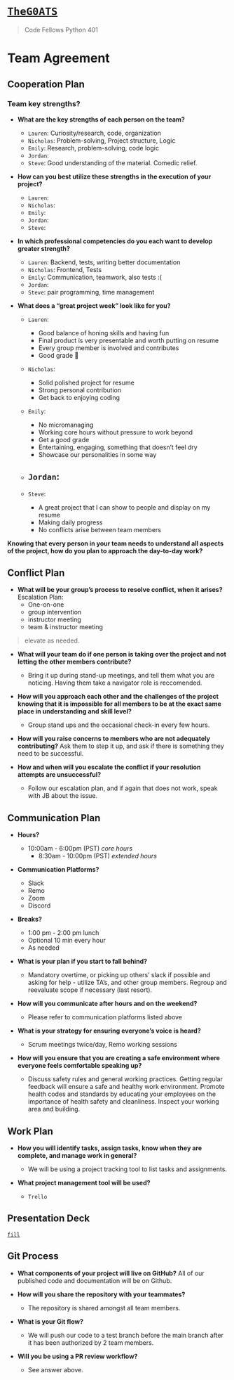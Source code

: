 # [`TheG0ATS`](https://theg0ats.github.io/Project-Prep/)
> Code Fellows Python 401

# Team Agreement

## Cooperation Plan

### Team key strengths?

- **What are the key strengths of each person on the team?**
  * `Lauren`: Curiosity/research, code, organization
  * `Nicholas`: Problem-solving, Project structure, Logic
  * `Emily`: Research, problem-solving, code logic
  * `Jordan`: 
  * `Steve`: Good understanding of the material. Comedic relief.

- **How can you best utilize these strengths in the execution of your project?**
  * `Lauren`: 
  * `Nicholas`: 
  * `Emily`: 
  * `Jordan`:
  * `Steve`:  

- **In which professional competencies do you each want to develop greater strength?**
  * `Lauren`: Backend, tests, writing better documentation 
  * `Nicholas`: Frontend, Tests
  * `Emily`: Communication, teamwork, also tests :(
  * `Jordan`: 
  * `Steve`: pair programming, time management

- **What does a “great project week” look like for you?**
  * `Lauren`: 
    - Good balance of honing skills and having fun
    - Final product is very presentable and worth putting on resume
    - Every group member is involved and contributes
    - Good grade 💯

  * `Nicholas`: 
    - Solid polished project for resume
    - Strong personal contribution 
    - Get back to enjoying coding

  * `Emily`: 
    - No micromanaging
    - Working core hours without pressure to work beyond
    - Get a good grade
    - Entertaining, engaging, something that doesn’t feel dry
    - Showcase our personalities in some way

  * `Jordan`: 
    -

  * `Steve`:
    - A great project that I can show to people and display on my resume
    - Making daily progress
    - No conflicts arise between team members

**Knowing that every person in your team needs to understand all aspects of the project, how do you plan to approach the day-to-day work?**

## Conflict Plan

- **What will be your group’s process to resolve conflict, when it arises?**
Escalation Plan:
  * One-on-one
  * group intervention
  * instructor meeting
  * team & instructor meeting
> elevate as needed.

- **What will your team do if one person is taking over the project and not letting the other members contribute?**
  * Bring it up during stand-up meetings, and tell them what you are noticing. Having them take a navigator role is reccomended.

- **How will you approach each other and the challenges of the project knowing that it is impossible for all members to be at the exact same place in understanding and skill level?**
  * Group stand ups and the occasional check-in every few hours.

- **How will you raise concerns to members who are not adequately contributing?**
  Ask them to step it up, and ask if there is something they need to be successful.

- **How and when will you escalate the conflict if your resolution attempts are unsuccessful?**
  * Follow our escalation plan, and if again that does not work, speak with JB about the issue. 

## Communication Plan
- **Hours?**
  * 10:00am - 6:00pm (PST) *core hours*
    * 8:30am - 10:00pm (PST) *extended hours*

- **Communication Platforms?**
  * Slack
  * Remo
  * Zoom
  * Discord

- **Breaks?**
  * 1:00 pm - 2:00 pm lunch
  * Optional 10 min every hour
  * As needed

- **What is your plan if you start to fall behind?**
  * Mandatory overtime, or picking up others’ slack if possible and asking for help - utilize TA’s, and other group members. Regroup and reevaluate scope if necessary (last resort).

- **How will you communicate after hours and on the weekend?**
  * Please refer to communication platforms listed above

- **What is your strategy for ensuring everyone’s voice is heard?**
  * Scrum meetings twice/day, Remo working sessions

- **How will you ensure that you are creating a safe environment where everyone feels comfortable speaking up?**
  * Discuss safety rules and general working practices. Getting regular feedback will ensure a safe and healthy work environment. Promote health codes and standards by educating your employees on the importance of health safety and cleanliness. Inspect your working area and building.

## Work Plan

- **How you will identify tasks, assign tasks, know when they are complete, and manage work in general?**
  * We will be using a project tracking tool to list tasks and assignments.

- **What project management tool will be used?**
  * `Trello`

## Presentation Deck
[`fill`]()

## Git Process

- **What components of your project will live on GitHub?**
  All of our published code and documentation will be on Github.

- **How will you share the repository with your teammates?**
  * The repository is shared amongst all team members.

- **What is your Git flow?**
  * We will push our code to a test branch before the main branch after it has been authorized by 2 team members.

- **Will you be using a PR review workflow?**
  * See answer above.
